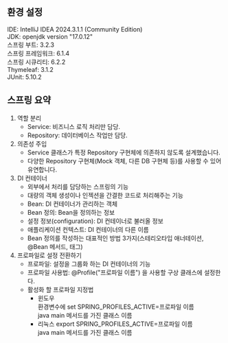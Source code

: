 ## 환경 설정
IDE: IntelliJ IDEA 2024.3.1.1 (Community Edition)  
JDK: openjdk version "17.0.12"  
스프링 부트: 3.2.3  
스프링 프레임워크: 6.1.4  
스프링 시큐리티: 6.2.2  
Thymeleaf: 3.1.2  
JUnit: 5.10.2  

## 스프링 요약
1. 역할 분리
   - Service: 비즈니스 로직 처리만 담당.
   - Repository: 데이터베이스 작업만 담당.
2. 의존성 주입  
   - Service 클래스가 특정 Repository 구현체에 의존하지 않도록 설계했습니다.
   - 다양한 Repository 구현체(Mock 객체, 다른 DB 구현체 등)를 사용할 수 있어 유연합니다.
3. DI 컨테이너
   - 외부에서 처리를 담당하는 스프링의 기능
   - 대량의 객체 생성이나 인젝션을 간결한 코드로 처리해주는 기능
   - Bean: DI 컨테이너가 관리하는 객체
   - Bean 정의: Bean을 정의하는 정보
   - 설정 정보(configuration): DI 컨테이너로 불러올 정보
   - 애플리케이션 컨텍스트: DI 컨테이너의 다른 이름
   - Bean 정의를 작성하는 대표적인 방법 3가지(스테리오타입 애너테이션, @Bean 메서드, <bean>태그)
4. 프로파일로 설정 전환하기
   - 프로파일: 설정을 그룹화 하는 DI 컨테이너의 기능
   - 프로파일 사용법: @Profile("프로파일 이름") 을 사용할 구상 클래스에 설정한다.
   - 활성화 할 프로파일 지정법
     - 윈도우  
     환경변수에 set SPRING_PROFILES_ACTIVE=프로파일 이름  
     java main 메서드를 가진 클래스 이름  
     - 리눅스
     export SPRING_PROFILES_ACTIVE=프로파일 이름  
     java main 메서드를 가진 클래스 이름
     
   